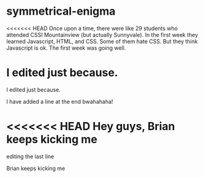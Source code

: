 # symmetrical-enigma

<<<<<<< HEAD
Once upon a time, there were like 29 students who attended CSSI Mountainview (but actually Sunnyvale).
In the first week they learned Javascript, HTML, and CSS.
Some of them hate CSS.
But they think Javascript is ok.
The first week was going well.

I edited just because.
=======
I edited just because.

I have added a line at the end bwahahaha!

<<<<<<< HEAD
Hey guys, Brian keeps kicking me
=======
editing the last line

Brian keeps kicking me
